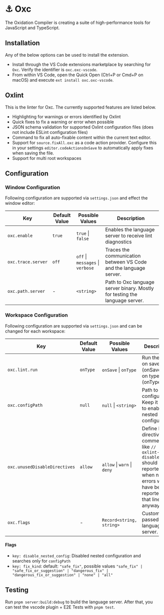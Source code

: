 # ⚓ Oxc

The Oxidation Compiler is creating a suite of high-performance tools for JavaScript and TypeScript.

## Installation

Any of the below options can be used to install the extension.

- Install through the VS Code extensions marketplace by searching for `Oxc`. Verify the identifier is `oxc.oxc-vscode`.
- From within VS Code, open the Quick Open (Ctrl+P or Cmd+P on macOS) and execute `ext install oxc.oxc-vscode`.

## Oxlint

This is the linter for Oxc. The currently supported features are listed below.

- Highlighting for warnings or errors identified by Oxlint
- Quick fixes to fix a warning or error when possible
- JSON schema validation for supported Oxlint configuration files (does not include ESLint configuration files)
- Command to fix all auto-fixable content within the current text editor.
- Support for `source.fixAll.oxc` as a code action provider. Configure this in your settings `editor.codeActionsOnSave`
  to automatically apply fixes when saving the file.
- Support for multi root workspaces

## Configuration

### Window Configuration

Following configuration are supported via `settings.json` and effect the window editor:

| Key                | Default Value | Possible Values                  | Description                                                                 |
| ------------------ | ------------- | -------------------------------- | --------------------------------------------------------------------------- |
| `oxc.enable`       | `true`        | `true` \| `false`                | Enables the language server to receive lint diagnostics                     |
| `oxc.trace.server` | `off`         | `off` \| `messages` \| `verbose` | Traces the communication between VS Code and the language server.           |
| `oxc.path.server`  | -             | `<string>`                       | Path to Oxc language server binary. Mostly for testing the language server. |

### Workspace Configuration

Following configuration are supported via `settings.json` and can be changed for each workspace:

| Key                           | Default Value | Possible Values             | Description                                                                                                                                  |
| ----------------------------- | ------------- | --------------------------- | -------------------------------------------------------------------------------------------------------------------------------------------- |
| `oxc.lint.run`                | `onType`      | `onSave` \| `onType`        | Run the linter on save (onSave) or on type (onType)                                                                                          |
| `oxc.configPath`              | `null`        | `null` \| `<string>`        | Path to ESlint configuration. Keep it empty to enable nested configuration.                                                                  |
| `oxc.unusedDisableDirectives` | `allow`       | `allow` \| `warn` \| `deny` | Define how directive comments like `// oxlint-disable-line` should be reported, when no errors would have been reported on that line anyway. |
| `oxc.flags`                   | -             | `Record<string, string>`    | Custom flags passed to the language server.                                                                                                  |

#### Flags

- `key: disable_nested_config`: Disabled nested configuration and searches only for `configPath`
- `key: fix_kind`: default: `"safe_fix"`, possible values `"safe_fix" | "safe_fix_or_suggestion" | "dangerous_fix" | "dangerous_fix_or_suggestion" | "none" | "all"`

## Testing

Run `pnpm server:build:debug` to build the language server.
After that, you can test the vscode plugin + E2E Tests with `pnpm test`.
